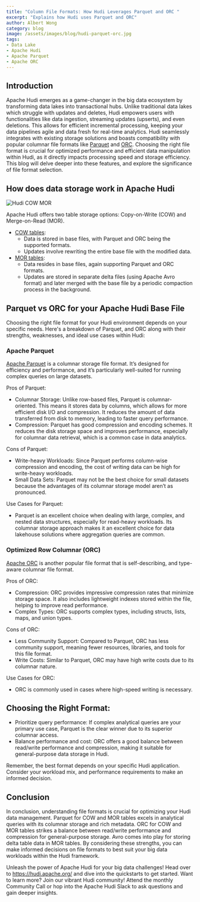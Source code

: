 ```yaml
---
title: "Column File Formats: How Hudi Leverages Parquet and ORC "
excerpt: "Explains how Hudi uses Parquet and ORC"
author: Albert Wong
category: blog
image: /assets/images/blog/hudi-parquet-orc.jpg
tags:
- Data Lake
- Apache Hudi
- Apache Parquet
- Apache ORC
---
```


## Introduction
Apache Hudi emerges as a game-changer in the big data ecosystem by transforming data lakes into transactional hubs. Unlike traditional data lakes which struggle with updates and deletes, Hudi empowers users with functionalities like data ingestion, streaming updates (upserts), and even deletions. This allows for efficient incremental processing, keeping your data pipelines agile and data fresh for real-time analytics. Hudi seamlessly integrates with existing storage solutions and boasts compatibility with popular columnar file formats like [Parquet](https://parquet.apache.org/) and [ORC](https://orc.apache.org/). Choosing the right file format is crucial for optimized performance and efficient data manipulation within Hudi, as it directly impacts processing speed and storage efficiency. This blog will delve deeper into these features, and explore the significance of file format selection.

## How does data storage work in Apache Hudi
![Hudi COW MOR](https://miro.medium.com/v2/resize:fit:600/format:webp/0*_NFdQLaRGiqDuK3V.png)

Apache Hudi offers two table storage options: Copy-on-Write (COW) and Merge-on-Read (MOR).
* [COW tables](https://hudi.apache.org/docs/table_types#copy-on-write-table):
  * Data is stored in base files, with Parquet and ORC being the supported formats.
  * Updates involve rewriting the entire base file with the modified data.
* [MOR tables](https://hudi.apache.org/docs/table_types#merge-on-read-table):
  * Data resides in base files, again supporting Parquet and ORC formats.
  * Updates are stored in separate delta files (using Apache Avro format) and later merged with the base file by a periodic compaction process in the background.

## Parquet vs ORC for your Apache Hudi Base File
Choosing the right file format for your Hudi environment depends on your specific needs. Here's a breakdown of Parquet, and ORC along with their strengths, weaknesses, and ideal use cases within Hudi:

### Apache Parquet
[Apache Parquet](https://parquet.apache.org/) is a columnar storage file format. It’s designed for efficiency and performance, and it’s particularly well-suited for running complex queries on large datasets.

Pros of Parquet:
* Columnar Storage: Unlike row-based files, Parquet is columnar-oriented. This means it stores data by columns, which allows for more efficient disk I/O and compression. It reduces the amount of data transferred from disk to memory, leading to faster query performance.
* Compression: Parquet has good compression and encoding schemes. It reduces the disk storage space and improves performance, especially for columnar data retrieval, which is a common case in data analytics.

Cons of Parquet:
* Write-heavy Workloads: Since Parquet performs column-wise compression and encoding, the cost of writing data can be high for write-heavy workloads.
* Small Data Sets: Parquet may not be the best choice for small datasets because the advantages of its columnar storage model aren’t as pronounced.

Use Cases for Parquet:
* Parquet is an excellent choice when dealing with large, complex, and nested data structures, especially for read-heavy workloads. Its columnar storage approach makes it an excellent choice for data lakehouse solutions where aggregation queries are common.

### Optimized Row Columnar (ORC)
[Apache ORC](https://orc.apache.org/) is another popular file format that is self-describing, and type-aware columnar file format.

Pros of ORC:
* Compression: ORC provides impressive compression rates that minimize storage space. It also includes lightweight indexes stored within the file, helping to improve read performance.
* Complex Types: ORC supports complex types, including structs, lists, maps, and union types.

Cons of ORC:
* Less Community Support: Compared to Parquet, ORC has less community support, meaning fewer resources, libraries, and tools for this file format.
* Write Costs: Similar to Parquet, ORC may have high write costs due to its columnar nature.

Use Cases for ORC:
* ORC is commonly used in cases where high-speed writing is necessary.

## Choosing the Right Format:
* Prioritize query performance: If complex analytical queries are your primary use case, Parquet is the clear winner due to its superior columnar access.
* Balance performance and cost: ORC offers a good balance between read/write performance and compression, making it suitable for general-purpose data storage in Hudi.

Remember, the best format depends on your specific Hudi application. Consider your workload mix, and performance requirements to make an informed decision.

## Conclusion
In conclusion, understanding file formats is crucial for optimizing your Hudi data management. Parquet for COW and MOR tables excels in analytical queries with its columnar storage and rich metadata. ORC for COW and MOR tables strikes a balance between read/write performance and compression for general-purpose storage. Avro comes into play for storing delta table data in MOR tables. By considering these strengths, you can make informed decisions on file formats to best suit your big data workloads within the Hudi framework.   

Unleash the power of Apache Hudi for your big data challenges! Head over to https://hudi.apache.org/ and dive into the quickstarts to get started. Want to learn more? Join our vibrant Hudi community! Attend the monthly Community Call or hop into the Apache Hudi Slack to ask questions and gain deeper insights.

